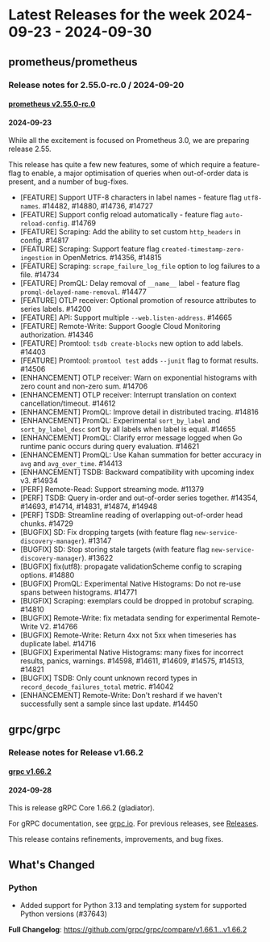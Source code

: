 # Latest Releases for the week 2024-09-23 - 2024-09-30   
## prometheus/prometheus  
### Release notes for 2.55.0-rc.0 / 2024-09-20  
#### [prometheus v2.55.0-rc.0](https://github.com/prometheus/prometheus/releases/tag/v2.55.0-rc.0)  
#### 2024-09-23  
While all the excitement is focused on Prometheus 3.0, we are preparing release 2.55.

This release has quite a few new features, some of which require a feature-flag to enable, a major optimisation of queries when out-of-order data is present, and a number of bug-fixes.

* [FEATURE] Support UTF-8 characters in label names - feature flag `utf8-names`. #14482, #14880, #14736, #14727
* [FEATURE] Support config reload automatically - feature flag `auto-reload-config`. #14769
* [FEATURE] Scraping: Add the ability to set custom `http_headers` in config. #14817
* [FEATURE] Scraping: Support feature flag `created-timestamp-zero-ingestion` in OpenMetrics. #14356, #14815
* [FEATURE] Scraping: `scrape_failure_log_file` option to log failures to a file. #14734
* [FEATURE] PromQL: Delay removal of `__name__` label - feature flag `promql-delayed-name-removal`. #14477
* [FEATURE] OTLP receiver: Optional promotion of resource attributes to series labels. #14200
* [FEATURE] API: Support multiple `--web.listen-address`. #14665
* [FEATURE] Remote-Write: Support Google Cloud Monitoring authorization. #14346
* [FEATURE] Promtool: `tsdb create-blocks` new option to add labels. #14403
* [FEATURE] Promtool: `promtool test` adds `--junit` flag to format results. #14506
* [ENHANCEMENT] OTLP receiver: Warn on exponential histograms with zero count and non-zero sum. #14706
* [ENHANCEMENT] OTLP receiver: Interrupt translation on context cancellation/timeout. #14612
* [ENHANCEMENT] PromQL: Improve detail in distributed tracing. #14816
* [ENHANCEMENT] PromQL: Experimental `sort_by_label` and `sort_by_label_desc` sort by all labels when label is equal. #14655
* [ENHANCEMENT] PromQL: Clarify error message logged when Go runtime panic occurs during query evaluation. #14621
* [ENHANCEMENT] PromQL: Use Kahan summation for better accuracy in `avg` and `avg_over_time`. #14413
* [ENHANCEMENT] TSDB: Backward compatibility with upcoming index v3. #14934
* [PERF] Remote-Read: Support streaming mode. #11379
* [PERF] TSDB: Query in-order and out-of-order series together. #14354, #14693, #14714, #14831, #14874, #14948
* [PERF] TSDB: Streamline reading of overlapping out-of-order head chunks. #14729
* [BUGFIX] SD: Fix dropping targets (with feature flag `new-service-discovery-manager`). #13147
* [BUGFIX] SD: Stop storing stale targets (with feature flag `new-service-discovery-manager`). #13622
* [BUGFIX] fix(utf8): propagate validationScheme config to scraping options. #14880
* [BUGFIX] PromQL: Experimental Native Histograms: Do not re-use spans between histograms. #14771
* [BUGFIX] Scraping: exemplars could be dropped in protobuf scraping. #14810
* [BUGFIX] Remote-Write: fix metadata sending for experimental Remote-Write V2. #14766
* [BUGFIX] Remote-Write: Return 4xx not 5xx when timeseries has duplicate label. #14716
* [BUGFIX] Experimental Native Histograms: many fixes for incorrect results, panics, warnings. #14598, #14611, #14609, #14575, #14513, #14821
* [BUGFIX] TSDB: Only count unknown record types in `record_decode_failures_total` metric. #14042
* [ENHANCEMENT] Remote-Write: Don't reshard if we haven't successfully sent a sample since last update. #14450
  
## grpc/grpc  
### Release notes for Release v1.66.2  
#### [grpc v1.66.2](https://github.com/grpc/grpc/releases/tag/v1.66.2)  
#### 2024-09-28  
This is release gRPC Core 1.66.2 (gladiator).

For gRPC documentation, see [grpc.io](https://grpc.io/). For previous releases, see [Releases](https://github.com/grpc/grpc/releases).

This release contains refinements, improvements, and bug fixes.

## What's Changed
### Python
* Added support for Python 3.13 and templating system for supported Python versions (#37643)


**Full Changelog**: https://github.com/grpc/grpc/compare/v1.66.1...v1.66.2  
